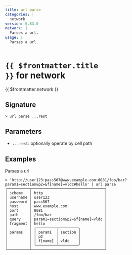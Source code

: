 ```yaml
---
title: url parse
categories: |
  network
version: 0.83.0
network: |
  Parses a url.
usage: |
  Parses a url.
---
```


# <code>{{ $frontmatter.title }}</code> for network

<div class='command-title'>{{ $frontmatter.network }}</div>

## Signature

```> url parse ...rest```

## Parameters

 -  `...rest`: optionally operate by cell path

## Examples

Parses a url
```shell
> 'http://user123:pass567@www.example.com:8081/foo/bar?param1=section&p2=&f[name]=vldc#hello' | url parse
╭──────────┬─────────────────────────────────╮
│ scheme   │ http                            │
│ username │ user123                         │
│ password │ pass567                         │
│ host     │ www.example.com                 │
│ port     │ 8081                            │
│ path     │ /foo/bar                        │
│ query    │ param1=section&p2=&f[name]=vldc │
│ fragment │ hello                           │
│          │ ╭─────────┬─────────╮           │
│ params   │ │ param1  │ section │           │
│          │ │ p2      │         │           │
│          │ │ f[name] │ vldc    │           │
│          │ ╰─────────┴─────────╯           │
╰──────────┴─────────────────────────────────╯
```
